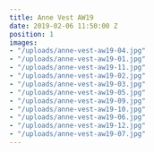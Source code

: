 ```yaml
---
title: Anne Vest AW19
date: 2019-02-06 11:50:00 Z
position: 1
images:
- "/uploads/anne-vest-aw19-04.jpg"
- "/uploads/anne-vest-aw19-01.jpg"
- "/uploads/anne-vest-aw19-11.jpg"
- "/uploads/anne-vest-aw19-02.jpg"
- "/uploads/anne-vest-aw19-03.jpg"
- "/uploads/anne-vest-aw19-05.jpg"
- "/uploads/anne-vest-aw19-09.jpg"
- "/uploads/anne-vest-aw19-10.jpg"
- "/uploads/anne-vest-aw19-06.jpg"
- "/uploads/anne-vest-aw19-12.jpg"
- "/uploads/anne-vest-aw19-07.jpg"
---
```


